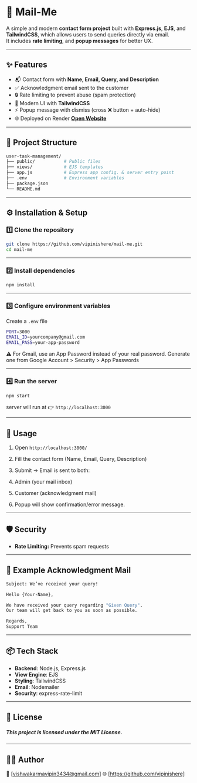 # 📩 Mail-Me

A simple and modern **contact form project** built with **Express.js**, **EJS**, and **TailwindCSS**, which allows users to send queries directly via email.  
It includes **rate limiting**, and **popup messages** for better UX.

---

## ✨ Features
- 📬 Contact form with **Name, Email, Query, and Description**
- ✅ Acknowledgment email sent to the customer
- 🔒 Rate limiting to prevent abuse (spam protection)
- 🎨 Modern UI with **TailwindCSS**
- ⚡ Popup message with dismiss (cross ❌ button + auto-hide)
- 🌐 Deployed on Render **[Open Website](http://localhost:3000)**

---

## 📂 Project Structure
```bash
user-task-management/        
├── public/           # Public files
├── views/            # EJS templates
├── app.js            # Express app config. & server entry point
├── .env              # Environment variables
├── package.json
└── README.md
```
---

## ⚙️ Installation & Setup

### 1️⃣ Clone the repository
```bash
git clone https://github.com/vipinishere/mail-me.git
cd mail-me
```
---

### 2️⃣ Install dependencies
```bash
npm install
```
---
### 3️⃣ Configure environment variables
Create a `.env` file
```bash
PORT=3000
EMAIL_ID=yourcompany@gmail.com
EMAIL_PASS=your-app-password
```

⚠️ For Gmail, use an App Password instead of your real password.
Generate one from Google Account > Security > App Passwords

---
### 4️⃣ Run the server
```bash
npm start
```
server will run at 👉 `http://localhost:3000`

---
## 🚀 Usage

1. Open `http://localhost:3000/`

2. Fill the contact form (Name, Email, Query, Description)

3. Submit → Email is sent to both:

4. Admin (your mail inbox)

5. Customer (acknowledgment mail)

6. Popup will show confirmation/error message.

---
## 🛡 Security
* **Rate Limiting:** Prevents spam requests
---

## 📧 Example Acknowledgment Mail

```bash
Subject: We’ve received your query!

Hello {Your-Name},

We have received your query regarding "Given Query".
Our team will get back to you as soon as possible.

Regards,
Support Team
```

---

## 📦 Tech Stack
* **Backend**: Node.js, Express.js
* **View Engine**: EJS
* **Styling**: TailwindCSS
* **Email**: Nodemailer
* **Security**: express-rate-limit

---

## 📜 License

##### This project is licensed under the MIT License.

---

## 👨‍💻 Author

📧 [vishwakarmavipin3434@gmail.com]
🌐 [https://github.com/vipinishere]